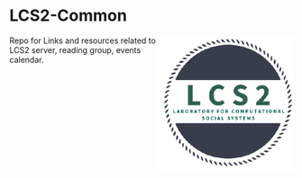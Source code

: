 # LCS2-Common
<img src="misc/34369760.png" width="240" align="right">

Repo for Links and resources related to LCS2 server, reading group, events calendar.
